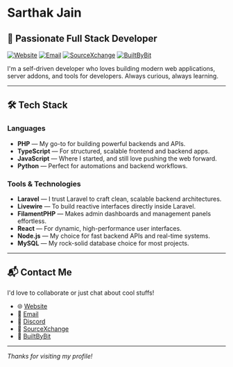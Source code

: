 # Sarthak Jain

## 🚀 Passionate Full Stack Developer

[![Website](https://img.shields.io/badge/Website-sarthakjain.xyz-red)](https://sarthakjain.xyz)
[![Email](https://img.shields.io/badge/Email-me@sarthakjain.xyz-orange)](mailto:me@sarthakjain.xyz)
[![SourceXchange](https://img.shields.io/badge/SourceXchange-Profile-purple)](https://www.sourcexchange.net/teams/1693/profile)
[![BuiltByBit](https://img.shields.io/badge/BuiltByBit-Profile-blue)](https://builtbybit.com/creators/sarthak77.383227)

I'm a self-driven developer who loves building modern web applications, server addons, and tools for developers. Always curious, always learning.

---

## 🛠️ Tech Stack

### Languages
- **PHP** — My go-to for building powerful backends and APIs.
- **TypeScript** — For structured, scalable frontend and backend apps.
- **JavaScript** — Where I started, and still love pushing the web forward.
- **Python** — Perfect for automations and backend workflows.

### Tools & Technologies
- **Laravel** — I trust Laravel to craft clean, scalable backend architectures.
- **Livewire** — To build reactive interfaces directly inside Laravel.
- **FilamentPHP** — Makes admin dashboards and management panels effortless.
- **React** — For dynamic, high-performance user interfaces.
- **Node.js** — My choice for fast backend APIs and real-time systems.
- **MySQL** — My rock-solid database choice for most projects.

---

## 📬 Contact Me

I'd love to collaborate or just chat about cool stuffs!

- 🌐 [Website](https://sarthakjain.xyz)
- 📧 [Email](mailto:me@sarthakjain.xyz)
- 💬 [Discord](https://discord.com/users/877064899065446461)
- 🌟 [SourceXchange](https://www.sourcexchange.net/teams/1693/profile)
- 🌟 [BuiltByBit](https://builtbybit.com/creators/sarthak77.383227)

---

*Thanks for visiting my profile!*
